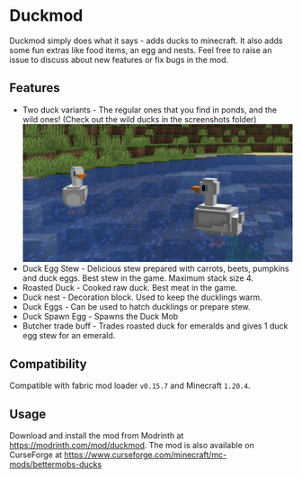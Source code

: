 # Duckmod

Duckmod simply does what it says - adds ducks to minecraft. It also adds some fun extras like food items, an egg and nests. Feel free to raise an issue to discuss about new features or fix bugs in the mod.

## Features

- Two duck variants - The regular ones that you find in ponds, and the wild ones! (Check out the wild ducks in the screenshots folder)
  ![ducks_white](https://github.com/bharath2438/duckmod/blob/main/screenshots/white.png?raw=true)
- Duck Egg Stew - Delicious stew prepared with carrots, beets, pumpkins and duck eggs. Best stew in the game. Maximum stack size 4.
- Roasted Duck - Cooked raw duck. Best meat in the game.
- Duck nest - Decoration block. Used to keep the ducklings warm.
- Duck Eggs - Can be used to hatch ducklings or prepare stew.
- Duck Spawn Egg - Spawns the Duck Mob
- Butcher trade buff - Trades roasted duck for emeralds and gives 1 duck egg stew for an emerald.

## Compatibility

Compatible with fabric mod loader `v0.15.7` and Minecraft `1.20.4`.

## Usage

Download and install the mod from Modrinth at https://modrinth.com/mod/duckmod.
The mod is also available on CurseForge at https://www.curseforge.com/minecraft/mc-mods/bettermobs-ducks